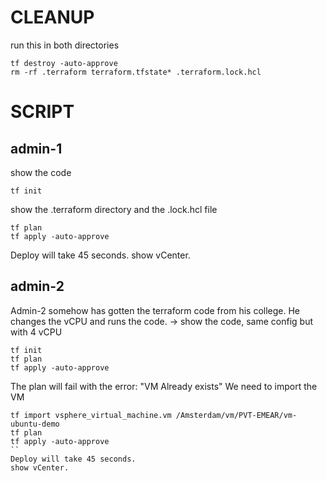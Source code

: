 # CLEANUP 
run this in both directories
```
tf destroy -auto-approve
rm -rf .terraform terraform.tfstate* .terraform.lock.hcl
```

# SCRIPT 
## admin-1 
show the code 
```
tf init
```
show the .terraform directory and the .lock.hcl file
```
tf plan
tf apply -auto-approve
```
Deploy will take 45 seconds.
show vCenter. 

## admin-2
Admin-2 somehow has gotten the terraform code from his college.
He changes the vCPU and runs the code.
-> show the code, same config but with 4 vCPU
```
tf init
tf plan
tf apply -auto-approve
```
The plan will fail with the error: "VM Already exists"
We need to import the VM
```
tf import vsphere_virtual_machine.vm /Amsterdam/vm/PVT-EMEAR/vm-ubuntu-demo
tf plan
tf apply -auto-approve
``
Deploy will take 45 seconds.
show vCenter. 


